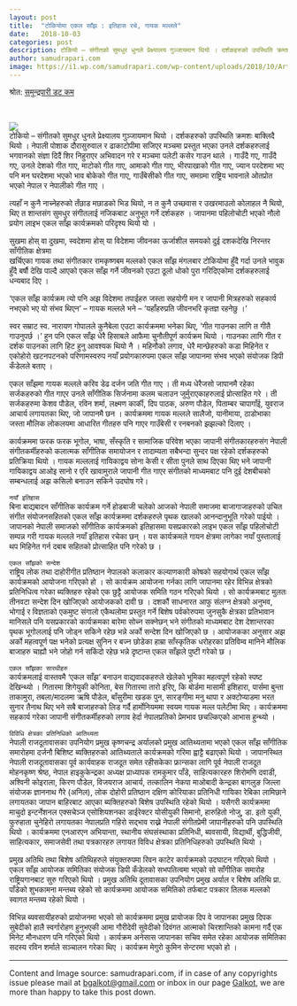 ```yaml
---
layout: post
title:  "टोकियोमा एकल साँझ : इतिहास रचे, गायक मल्लले"
date:   2018-10-03
categories: post
description: टोकियो – संगीतको सुमधुर धुनले प्रेक्ष्यालय गुञ्जायमान थियो । दर्शकहरुको उपस्थिति क्रमशः बाक्लिदै थियो । नेपाली पोशाक दौरासुरुवाल र ढाकाटोपीमा सजिएर मञ्चमा प्रस्तुत भएका उनले दर्शकहरुलाई भगवानको संज्ञा दिदैं शिर निहुराएर अभिवादन गरे र मञ्चमा पलेटी कसेर गाउन थाले । 
author: samudrapari.com
image: https://i1.wp.com/samudrapari.com/wp-content/uploads/2018/10/Artists-1.jpg?w=700
---
```



श्रोत: [समुन्द्रपारी डट कम](http://samudrapari.com/2018/10/280962/#.W7P2pfhs1Rw.facebook)


<br>

<img src="https://i1.wp.com/samudrapari.com/wp-content/uploads/2018/10/D.jpg?w=700"><br>
टोकियो – संगीतको सुमधुर धुनले प्रेक्ष्यालय गुञ्जायमान थियो । दर्शकहरुको उपस्थिति क्रमशः बाक्लिदै थियो । नेपाली पोशाक दौरासुरुवाल र ढाकाटोपीमा सजिएर मञ्चमा प्रस्तुत भएका उनले दर्शकहरुलाई भगवानको संज्ञा दिदैं शिर निहुराएर अभिवादन गरे र मञ्चमा पलेटी कसेर गाउन थाले । गाउँदै गए, गाउँदै गए, उनले देशको गीत गाए, माटोको गीत गाए, आमाको गीत गाए, भीरपाखाको गीत गाए, ज्यान परदेशमा भए पनि मन घरदेशमा भएको भाव बोकेको गीत गाए, गाउँबेसीको गीत गाए, समग्रमा राष्ट्रिय भावनाले ओतप्रोत भएको नेपाल र नेपालीको गीत गाए ।

त्यहाँ न कुनै नाच्नेहरुको तँछाड मछाडको भिड थियो, न त कुनै उच्छवास र उखरमाउलो कोलाहल नै थियो, थिए त शान्तसंग सुमधुर संगीतलाई नजिकबाट अनुभूत गर्ने दर्शकहरु । जापानमा पहिलोचोटी भएको नौलो प्रयोग लाइभ एकल साँझ कार्यक्रमको परिदृश्य थियो यो ।


सुखमा होस् वा दुखमा, स्वदेशमा होस् या विदेशमा जीवनका ऊर्जाशील समयको दुई दशकदेखि निरन्तर साँगीतिक क्षेत्रमा<br>
खर्चिएका गायक तथा संगीतकार रामकृष्णबम मल्लको एकल साँझ मंगलबार टोकियोमा हुँदै गर्दा उनले भावुक हुँदै बर्षौ देखि पाल्दै आएको एकल साँझ गर्ने जीवनको एउटा ठूलो धोको पुरा गरिदिएकोमा दर्शकहरुलाई धन्यबाद दिए ।

‘एकल साँझ कार्यक्रम त्यो पनि अझ विदेशमा तपाईहरु जस्ता सहयोगी मन र जापानी मित्रहरुको सहकार्य नभएको भए यो संभव थिएन’ – गायक मल्लले भने – ‘यहाँहरुप्रति जीवनभरि कृतज्ञ रहनेछु ।’


स्वर सम्राट स्व. नारायण गोपालले कुनैबेला एउटा कार्यक्रममा भनेका थिए, ’गीत गाउनका लागि त गीतै गाउनुपर्छ ।’ हुन पनि एकल साँझ धेरै हिसाबले आफैमा चुनौतीपूर्ण कार्यक्रम थियो । गाउनका लागि गीत र दर्शक पाउनका लागि हिट हुनु आवश्यक थियो नै । महिनौको लगाव, धेरै मान्छेहरुको कडा मिहिनेत र एकोहोरो खटनपटनको परिणामस्वरुप नयाँ प्रयोगकारुपमा एकल साँझ जापानमा संभव भएको संयोजक डिपी कँडेलले बताए ।

एकल साँझमा गायक मल्लले करिव डेढ दर्जन जति गीत गाए । ती मध्य धेरैजसो जापानमै रहेका सर्जकहरुको गीत गाएर उनले साँगीतिक सिर्जनामा कलम चलाउन जुर्मुराएकाहरुलाई प्रोत्साहित गरे । ती सर्जकहरुमा केशव पौडेल, रविन शर्मा, लक्ष्मण कार्की, दिप पाठक, अरुण पौडेल, पिताम्बर चापागाँई, युवराज आचार्य लगायतका थिए, जो जापानमै छन । कार्यक्रममा गायक मल्लले सालैजो, यानीमाया, ठाडोभाका जस्ता मौलिक लोकलयमा आधारित गीतहरु पनि गाएर गाउँबेसी र रनबनको झझल्को दिलाए ।

कार्यक्रममा फरक फरक भूगोल, भाषा, सँस्कृति र सामाजिक परिवेश भएका जापानी संगीतकारहरुसंग नेपाली संगीतकर्मीहरुको कलात्मक साँगीतिक समायोजन र तादाम्यता सबैभन्दा सुन्दर पक्ष रहेको दर्शकहरुको प्रतिक्रिया थियो । गायक मल्ललाई गायिकाद्वय सोना केसी र सीता पुनले साथ दिएका थिए भने जापानी गायिकाद्वय आओइ सानो र एरि खावामुराले जापानी गीत गाएर संगीतको माध्यमबाट पनि दुई देशबीचको सम्बन्धलाई अझ कसिलो बनाउन सकिने उदघोष गरे।

`नयाँ इतिहास`<br>
बिना बाद्यबादन साँगीतिक कार्यक्रम गर्ने होडबाजी चलेको आजको नेपाली समाजमा बाजागाजाहरुको उचित संगीत संयोजनसहितको एकल साँझ कार्यक्रममा दर्शकहरुले पृथक खालको आनन्दानुभूति गरेको पाईयो । जापानको नेपाली समाजको साँगीतिक कार्यक्रमको इतिहासमा यसप्रकारको लाइभ एकल साँझ पहिलोचोटी सम्पन्न गरी गायक मल्लले नयाँ इतिहास रचेका छन् । यस कार्यक्रमले गायन क्षेत्रमा लागेका नयाँ पुस्तालाई थप मिहिनेत गर्न दबाब सहितको प्रोत्साहित पनि गरेको छ ।

`एकल साँझको सन्देश`<br>
राष्ट्रिय लोक तथा दाहोरीगीत प्रतिष्ठान नेपालको कलाकार कल्याणकारी कोषको सहयोगार्थ एकल साँझ कार्यक्रमको आयोजना गरिएको हो । सो कार्यक्रम आयोजना गर्नका लागि जापानमा रहेर विभिन्न क्षेत्रको प्रतिनिधित्व गरेका ब्यक्तिहरु रहेको एक छुट्टै आयोजक समिति गठन गरिएको थियो । सो कार्यक्रमबाट मुलतः तीनवटा सन्देश दिन खोजिएको आयोजकको दावी छ । दशकौं साधनारत आफु संलग्न क्षेत्रको अनुभव, भोगाई र विज्ञताको एकमुष्ट संगालो एकैथलोमा प्रस्तुत गर्ने बिशेष पर्वकोरुपमा जुनसुकै क्षेत्रका प्रतिभावान मानिसले पनि यसप्रकारको कार्यक्रमका बारेमा सोच्न सक्नेछन् भने संगीतको माध्यमबाट देश देशान्तरका पृथक भूगोललाई पनि जोड्न सकिने रहेछ भन्ने अर्को सन्देश दिन खोजिएको छ । आयोजकका अनुसार अझ अर्को महत्वपूर्ण पक्ष भनेको प्रत्यक्ष सुनिन र बज्न छोडेका हाम्रा साँस्कृतिक धरोहरका प्रतिविम्व मानिने मौलिक बाजाहरु चाह्यौ भने जोहो गर्न सकिंदो रहेछ भन्ने दृष्टान्त एकल साँझले पुष्टी गरेको छ ।

`एकल साँझका सारथीहरु`<br>
कार्यक्रमलाई वास्तवमै ‘एकल साँझ’ बनाउन वाद्यवादकहरुले खेलेको भूमिका महत्वपूर्ण रहेको स्पष्ट देखिन्थ्यो । गितारमा शिगेयुकी कोनिता, बेस गितारमा तारो इरिए, कि बोर्डमा मासामी इशिहारा, पार्समा बुन्ता ताकामुरा, तबला/मादलमा ऋषि पौडेल, बाँसुरीमा खडक पुन, सारङ्गीमा मनु थापा र अक्टोप्याडमा भरत सुनार तैनाथ थिए भने सबै बाजाहरुको लिड गर्दै हार्मोनियममा स्वयम गायक मल्ल पलेटीमा थिए ।&nbsp;कार्यक्रममा सहकार्य गरेका जापानी संगीतकर्मीहरुको लगाव हेर्दा नेपालप्रतिको प्रेमभाव छचल्किएको आभास हुन्थ्यो ।

`विविधि क्षेत्रका प्रतिनिधिको आतिथ्यता`
<br>
नेपाली राजदूतावासका उपनियोग प्रमुख कृष्णचन्द्र अर्यालको प्रमुख आतिथ्यतामा भएको एकल साँझ साँगीतिक समारोहमा दर्जनौ बिशिष्ट ब्यक्तिहरुको आतिथ्यताले कार्यक्रमको गरिमा ह्वाट्टै बढाएको थियो । जापानस्थित नेपाली राजदूतावासका पूर्व कार्यवाहक राजदूत समेत रहीसकेका फ्रान्सका लागि पूर्व नेपाली राजदूत मोहनकृष्ण श्रेष्ठ, नेपाल हाइकुकेन्द्रका अध्यक्ष प्राध्यापक रामकुमार पाँडे, साहित्यकारहरु शिरोमणि दवाडी, अश्विनी कोइराला, किरण पौडेल, विजयराज आचार्य, तत्कालिन नेकपा माओबादी केन्द्रका बागलुङ जिल्ला संयोजक ज्ञाननाथ गैरे (अनिल), लोक दोहोरी प्रतिष्ठान दक्षिण कोरियाका प्रतिनिधी गायिका रेबिका लामिछाने लगायतका जापान बाहिरबाट आएका ब्यक्तिहरुको बिशेष उपस्थिति रहेको थियो । यसैगरी कार्यक्रममा माचुदो इन्टर्नेशनल एक्सचेञ्ज एसोशियशनका डाईरेक्टर योसीयुकी सिमानो, हारुहितो नोजु, डा. इतो युकी, फुरुहाता चुनेहिरो लगायतका नेपालप्रति गहिरो सद्भाव राख्ने नेपाली संगीतप्रेमी जापानीहरुको पनि उपस्थिति थियो । कार्यक्रममा एनआरएन अभियान्ता, स्थानीय संघसंस्थाका प्रतिनिधी, ब्यवसायी, विद्यार्थी, बुद्धिजीवी, साहित्यकार, समाजसेवी तथा पत्रकारहरु लगायत विविध क्षेत्रका प्रतिनिधिहरुको उपस्थिति थियो ।


प्रमुख अतिथि तथा बिशेष अतिथिहरुले संयुक्तरुपमा रिवन काटेर कार्यक्रमको उदघाटन गरिएको थियो । एकल साँझ आयोजक समितिका संयोजक डिपी कँडेलको सभपतित्वमा भएको सो साँगीतिक समारोह राष्ट्रियगानबाट सुरु गरिएको थियो । प्रमुख अतिथि दूतावासका उपनियोग प्रमुख अर्याल र बिशेष अतिथि प्रा. पाँडेको शुभकामना मन्तब्य रहेको सो कार्यक्रममा आयोजक समितिको तर्फबाट पत्रकार तिलक मल्लको स्वागत मन्तब्य रहेको थियो ।


विभिन्न ब्यवसायीहरुको प्रायोजनमा भएको सो कार्यक्रममा प्रमुख प्रायोजक दिप वे जापानका प्रमुख दिपक सुबेदीको हालै स्वर्गारोहण हुनुभएकी आमा गौरीदेवी सुवेदीको दिवंगत आत्माको चिरशान्तिको कामना गर्दै एक मिनेट मौनधारण पनि गरिएको थियो । कार्यक्रम अनेसास जापानका सचिव समेत रहेका आयोजक समितिका सदस्य रविन शर्माले सञ्चालन गरेका थिए । कार्यक्रम मेगुरो कुमिन सेन्टरमा भएको हो ।
<br>
<hr>



Content and Image source: samudrapari.com, if in case of any copyrights issue please mail at bgalkot@gmail.com or inbox in our page [Galkot](https://m.me/golkot), we are more than happy to take this post down.